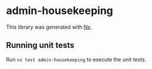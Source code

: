 # admin-housekeeping

This library was generated with [Nx](https://nx.dev).

## Running unit tests

Run `nx test admin-housekeeping` to execute the unit tests.

